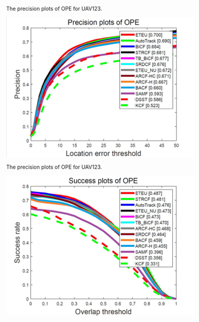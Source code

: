 
The precision plots of OPE for UAV123.

![img](https://github.com/chenxlin222/ETEU/blob/main/figs/UAV123/precision_OPE.png)

The precision plots of OPE for UAV123.

![img](https://github.com/chenxlin222/ETEU/blob/main/figs/UAV123/success_OPE.png)
